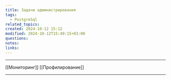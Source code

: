 ```yaml
---
title: Задачи администрирования
tags:
  - PostgreSql
related_topics: 
created: 2024-10-12 15:12
modified: 2024-10-12T15:49:15+03:00
questions: 
notes: 
links: 
---
```


------
[[Мониторинг]]
[[Профилирование]]



-------
